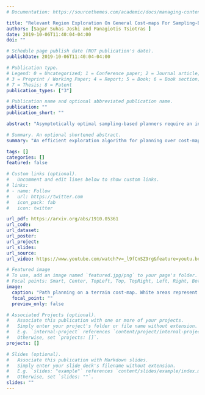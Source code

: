 ```yaml
---
# Documentation: https://sourcethemes.com/academic/docs/managing-content/

title: "Relevant Region Exploration On General Cost-maps For Sampling-Based Motion Planning"
authors: [Sagar Suhas Joshi and Panagiotis Tsiotras ]
date: 2019-10-06T11:40:04-04:00
doi: ""

# Schedule page publish date (NOT publication's date).
publishDate: 2019-10-06T11:40:04-04:00

# Publication type.
# Legend: 0 = Uncategorized; 1 = Conference paper; 2 = Journal article;
# 3 = Preprint / Working Paper; 4 = Report; 5 = Book; 6 = Book section;
# 7 = Thesis; 8 = Patent
publication_types: ["3"]

# Publication name and optional abbreviated publication name.
publication: ""
publication_short: ""

abstract: "Asymptotically optimal sampling-based planners require an intelligent exploration strategy to accelerate convergence. After an initial solution is found, a necessary condition for improvement is to generate new samples in the so-called Informed Set. However, Informed Sampling can be ineffective in focusing search if the chosen heuristic fails to provide a good estimate of the solution cost. This work proposes an algorithm to sample the Relevant Region instead, which is a subset of the Informed Set. The Relevant Region utilizes cost-to-come information from the planner's tree structure, reduces dependence on the heuristic, and further focuses the search. Benchmarking tests in uniform and general cost-space settings demonstrate the efficacy of Relevant Region sampling. "

# Summary. An optional shortened abstract.
summary: "An efficient exploration algorithm for planning over cost-maps. This can be applied to robots such as the Mars rover, which needs to avoid rough/danger terrains while exploration and manipulator arms, which need to perform dexterous motions."

tags: []
categories: []
featured: false

# Custom links (optional).
#   Uncomment and edit lines below to show custom links.
# links:
# - name: Follow
#   url: https://twitter.com
#   icon_pack: fab
#   icon: twitter

url_pdf: https://arxiv.org/abs/1910.05361
url_code:
url_dataset:
url_poster:
url_project:
url_slides:
url_source:
url_video: https://www.youtube.com/watch?v=_l9fCnSZ9rg&feature=youtu.be

# Featured image
# To use, add an image named `featured.jpg/png` to your page's folder.
# Focal points: Smart, Center, TopLeft, Top, TopRight, Left, Right, BottomLeft, Bottom, BottomRight.
image:
  caption: "Path planning on a terrain cost-map. White areas represent the high-cost rough spaces."
  focal_point: ""
  preview_only: false

# Associated Projects (optional).
#   Associate this publication with one or more of your projects.
#   Simply enter your project's folder or file name without extension.
#   E.g. `internal-project` references `content/project/internal-project/index.md`.
#   Otherwise, set `projects: []`.
projects: []

# Slides (optional).
#   Associate this publication with Markdown slides.
#   Simply enter your slide deck's filename without extension.
#   E.g. `slides: "example"` references `content/slides/example/index.md`.
#   Otherwise, set `slides: ""`.
slides: ""
---
```

